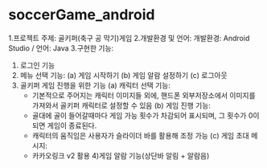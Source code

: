 # soccerGame_android
1.프로젝트 주제:
  골키퍼(축구 공 막기)게임
2.개발환경 및 언어:
  개발환경: Android Studio / 언어: Java
3.구현한 기능:
  1) 로그인 기능
  2) 메뉴 선택 기능:
    (a) 게임 시작하기
    (b) 게임 알람 설정하기
    (c) 로그아웃
  3) 골키퍼 게임 진행을 위한 기능
    (a) 캐릭터 선택 기능:
      - 기본적으로 주어지는 캐릭터 이미지들 외에, 핸드폰 외부저장소에서 이미지를 가져와서 골키퍼 캐릭터로 설정할 수 있음
    (b) 게임 진행 기능:
      - 골대에 골이 들어갈때마다 게임 가능 횟수가 차감되어 표시되며, 그 횟수가 0이 되면 게임이 종료된다.
      - 캐릭터의 움직임은 사용자가 슬라이더 바를 활용해 조정 가능
    (c) 게임 초대 메시지: 
      - 카카오링크 v2 활용 
  4)게임 알람 기능(상단바 알림 + 알람음) 
